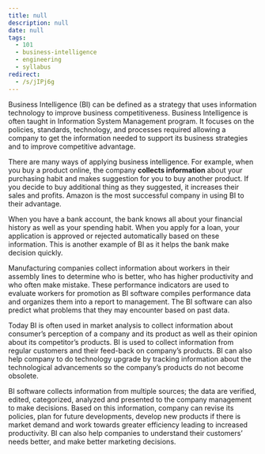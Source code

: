 ```yaml
---
title: null
description: null
date: null
tags:
  - 101
  - business-intelligence
  - engineering
  - syllabus
redirect:
  - /s/jIPj6g
---
```


Business Intelligence (BI) can be defined as a strategy that uses information technology to improve business competitiveness. Business Intelligence is often taught in Information System Management program. It focuses on the policies, standards, technology, and processes required allowing a company to get the information needed to support its business strategies and to improve competitive advantage.

There are many ways of applying business intelligence. For example, when you buy a product online, the company **collects information** about your purchasing habit and makes suggestion for you to buy another product. If you decide to buy additional thing as they suggested, it increases their sales and profits. Amazon is the most successful company in using BI to their advantage.

When you have a bank account, the bank knows all about your financial history as well as your spending habit. When you apply for a loan, your application is approved or rejected automatically based on these information. This is another example of BI as it helps the bank make decision quickly.

Manufacturing companies collect information about workers in their assembly lines to determine who is better, who has higher productivity and who often make mistake. These performance indicators are used to evaluate workers for promotion as BI software compiles performance data and organizes them into a report to management. The BI software can also predict what problems that they may encounter based on past data.

Today BI is often used in market analysis to collect information about consumer’s perception of a company and its product as well as their opinion about its competitor’s products. BI is used to collect information from regular customers and their feed-back on company’s products. BI can also help company to do technology upgrade by tracking information about the technological advancements so the company’s products do not become obsolete.

BI software collects information from multiple sources; the data are verified, edited, categorized, analyzed and presented to the company management to make decisions. Based on this information, company can revise its policies, plan for future developments, develop new products if there is market demand and work towards greater efficiency leading to increased productivity. BI can also help companies to understand their customers’ needs better, and make better marketing decisions.
